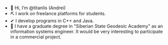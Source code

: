 - 👋 Hi, I’m @titanlis (Andrei)
- ⛏ I work on freelance platforms for students.
- ✔ I develop programs in C++ and Java.
- 🧭 I have a graduate degree in "Siberian State Geodesic Academy" as an information systems engineer.
It would be very interesting to participate in a commercial project.
